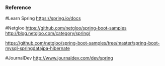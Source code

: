 
### Reference

#Learn Spring
https://spring.io/docs




#Netgloo
https://github.com/netgloo/spring-boot-samples
http://blog.netgloo.com/category/spring/

https://github.com/netgloo/spring-boot-samples/tree/master/spring-boot-mysql-springdatajpa-hibernate

#JournalDev
http://www.journaldev.com/dev/spring